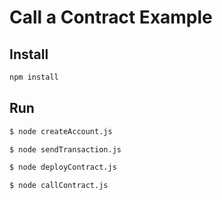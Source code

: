 # Call a Contract Example

## Install

```bash
npm install
```

## Run

```bash
$ node createAccount.js

$ node sendTransaction.js

$ node deployContract.js

$ node callContract.js
```
